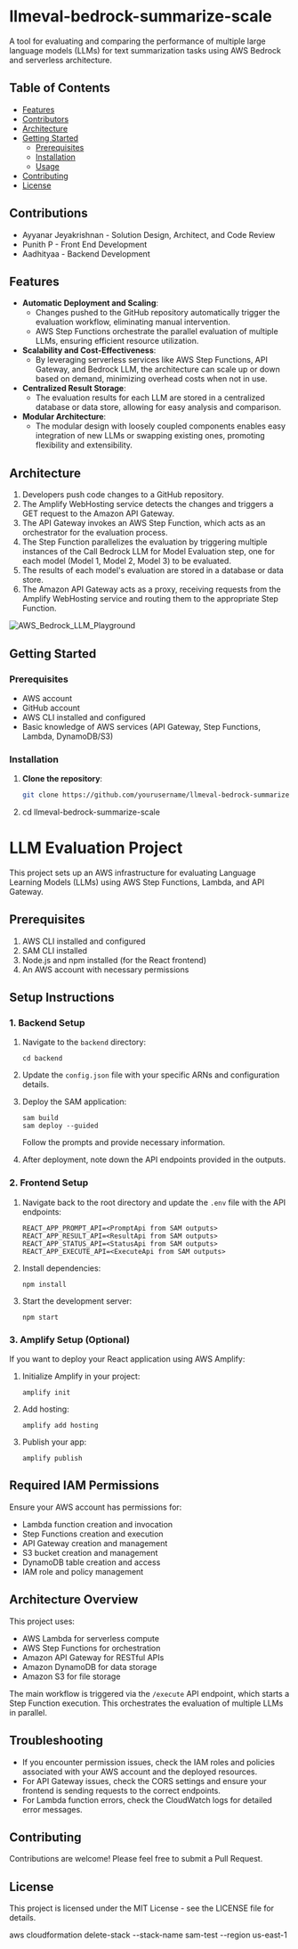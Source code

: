 # llmeval-bedrock-summarize-scale

A tool for evaluating and comparing the performance of multiple large language models (LLMs) for text summarization tasks using AWS Bedrock and serverless architecture.

## Table of Contents

- [Features](#features)
- [Contributors](#Contributions)
- [Architecture](#architecture)
- [Getting Started](#getting-started)
  - [Prerequisites](#prerequisites)
  - [Installation](#installation)
  - [Usage](#usage)
- [Contributing](#contributing)
- [License](#license)

## Contributions

 - Ayyanar Jeyakrishnan - Solution Design, Architect, and Code Review
 - Punith P - Front End Development
 - Aadhityaa - Backend Development

## Features

- **Automatic Deployment and Scaling**: 
  - Changes pushed to the GitHub repository automatically trigger the evaluation workflow, eliminating manual intervention.
  - AWS Step Functions orchestrate the parallel evaluation of multiple LLMs, ensuring efficient resource utilization.
- **Scalability and Cost-Effectiveness**: 
  - By leveraging serverless services like AWS Step Functions, API Gateway, and Bedrock LLM, the architecture can scale up or down based on demand, minimizing overhead costs when not in use.
- **Centralized Result Storage**: 
  - The evaluation results for each LLM are stored in a centralized database or data store, allowing for easy analysis and comparison.
- **Modular Architecture**: 
  - The modular design with loosely coupled components enables easy integration of new LLMs or swapping existing ones, promoting flexibility and extensibility.

## Architecture

1. Developers push code changes to a GitHub repository.
2. The Amplify WebHosting service detects the changes and triggers a GET request to the Amazon API Gateway.
3. The API Gateway invokes an AWS Step Function, which acts as an orchestrator for the evaluation process.
4. The Step Function parallelizes the evaluation by triggering multiple instances of the Call Bedrock LLM for Model Evaluation step, one for each model (Model 1, Model 2, Model 3) to be evaluated.
5. The results of each model's evaluation are stored in a database or data store.
6. The Amazon API Gateway acts as a proxy, receiving requests from the Amplify WebHosting service and routing them to the appropriate Step Function.

![AWS_Bedrock_LLM_Playground](https://github.com/jayyanar/llmeval-bedrock-summarize-scale/assets/12956021/ebc7c30c-dbc4-4be7-b825-f89b9f4e75b9)


## Getting Started

### Prerequisites

- AWS account
- GitHub account
- AWS CLI installed and configured
- Basic knowledge of AWS services (API Gateway, Step Functions, Lambda, DynamoDB/S3)

### Installation

1. **Clone the repository**:
   ```sh
   git clone https://github.com/yourusername/llmeval-bedrock-summarize-scale.git

2. cd llmeval-bedrock-summarize-scale


# LLM Evaluation Project

This project sets up an AWS infrastructure for evaluating Language Learning Models (LLMs) using AWS Step Functions, Lambda, and API Gateway.

## Prerequisites

1. AWS CLI installed and configured
2. SAM CLI installed
3. Node.js and npm installed (for the React frontend)
4. An AWS account with necessary permissions

## Setup Instructions

### 1. Backend Setup

1. Navigate to the `backend` directory:
   ```
   cd backend
   ```

2. Update the `config.json` file with your specific ARNs and configuration details.

3. Deploy the SAM application:
   ```
   sam build
   sam deploy --guided
   ```
   Follow the prompts and provide necessary information.

4. After deployment, note down the API endpoints provided in the outputs.

### 2. Frontend Setup

1. Navigate back to the root directory and update the `.env` file with the API endpoints:
   ```
   REACT_APP_PROMPT_API=<PromptApi from SAM outputs>
   REACT_APP_RESULT_API=<ResultApi from SAM outputs>
   REACT_APP_STATUS_API=<StatusApi from SAM outputs>
   REACT_APP_EXECUTE_API=<ExecuteApi from SAM outputs>
   ```

2. Install dependencies:
   ```
   npm install
   ```

3. Start the development server:
   ```
   npm start
   ```

### 3. Amplify Setup (Optional)

If you want to deploy your React application using AWS Amplify:

1. Initialize Amplify in your project:
   ```
   amplify init
   ```

2. Add hosting:
   ```
   amplify add hosting
   ```

3. Publish your app:
   ```
   amplify publish
   ```

## Required IAM Permissions

Ensure your AWS account has permissions for:

- Lambda function creation and invocation
- Step Functions creation and execution
- API Gateway creation and management
- S3 bucket creation and management
- DynamoDB table creation and access
- IAM role and policy management

## Architecture Overview

This project uses:
- AWS Lambda for serverless compute
- AWS Step Functions for orchestration
- Amazon API Gateway for RESTful APIs
- Amazon DynamoDB for data storage
- Amazon S3 for file storage

The main workflow is triggered via the `/execute` API endpoint, which starts a Step Function execution. This orchestrates the evaluation of multiple LLMs in parallel.

## Troubleshooting

- If you encounter permission issues, check the IAM roles and policies associated with your AWS account and the deployed resources.
- For API Gateway issues, check the CORS settings and ensure your frontend is sending requests to the correct endpoints.
- For Lambda function errors, check the CloudWatch logs for detailed error messages.

## Contributing

Contributions are welcome! Please feel free to submit a Pull Request.

## License

This project is licensed under the MIT License - see the LICENSE file for details.


 aws cloudformation delete-stack --stack-name sam-test --region us-east-1
